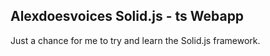 ## Alexdoesvoices Solid.js - ts Webapp

Just a chance for me to try and learn the Solid.js framework.